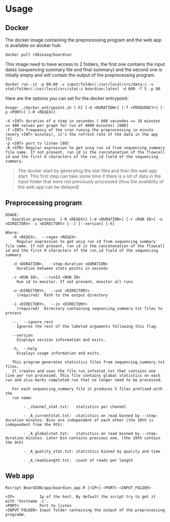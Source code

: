 # Usage

## Docker

The docker image containing the preprocessing program and the web app is available on docker hub:

```
docker pull rdbioseq/boardion
```

This image need to have access to 2 folders, the first one contains the input datas (sequencing summary file and final summary) and the second one is intially empty and will contain the output of the preprocessing program.

```
docker run -it -p 80:80 -v input/folder/:/usr/local/src/data:z -v stat/folder/:/usr/local/src/stat:z boardion:latest -d 600 -f 5 -p 80
```

Here are the options you can set for the docker entrypoint:

```
Usage: ./docker_entrypoint.sh [-h] [-d <DURATION>] [-f <FREQUENCY>] [-p <PORT>] [-R <REGEX>]

-d <INT> duration of a step in secondes ( 600 secondes == 10 minutes == 400 values per graph for run of 4000 minutes) [600]
-f <INT> frequency of the cron runnig the preprocessing in minute (every <INT> minutes), it's the refresh rate of the data in the app [5]
-p <INT> port to listen [80]
-R <STR> Regular expression to get uniq run id from sequencing summary file name. If not present, run id is the concatenation of the flowcell id and the first 8 characters of the run_id field of the sequencing summary.
```

> The docker start by generating the stat files and then the web app start. This first step can take some time if there is a lot of data in the input folder that were not previously processed (thus the availibilty of the web app can be delayed)


## Preprocessing program

```
USAGE:
   boardion_preprocess  [-R <REGEX>] [-d <DURATION>] [-r <RUN ID>] -o <DIRECTORY> -i <DIRECTORY> [--] [--version] [-h]

Where:
   -R <REGEX>,  --regex <REGEX>
     Regular expression to get uniq run id from sequencing summary file name. If not present, run id is the concatenation of the flowcell id and the first 8 characters of the run_id field of the sequencing summary

   -d <DURATION>,  --step-duration <DURATION>
     Duration between stats points in seconds

   -r <RUN ID>,  --runId <RUN ID>
     Run id to monitor. If not present, monitor all runs

   -o <DIRECTORY>,  --out <DIRECTORY>
     (required)  Path to the output directory

   -i <DIRECTORY>,  --in <DIRECTORY>
     (required)  Directory containing sequencing_summary.txt files to process

   --,  --ignore_rest
     Ignores the rest of the labeled arguments following this flag.

   --version
     Displays version information and exits.

   -h,  --help
     Displays usage information and exits.

   This program generates statistics files from sequencing_summary.txt files.
   It creates and uses the file run_infostat.txt that contains one line per run processed. This file contains global statistics on each run and also marks completed run that no longer need to be processed.

   For each sequencing_summary file it produces 5 files prefixed with the
   run name:

        - _channel_stat.txt:   statistics per channel

        - _A_currentstat.txt:  statistics on read binned by --step-duration minutes. Bins are independent of each other (the 10th is independent from the 9th).

        - _A_globalstat.txt:   statistics on read binned by --step-duration minutes. Later bin contains previous one. (the 10th contain the 9th)

        - _A_quality_stat.txt: statistics binned by quality and time

        - _A_readsLength.txt:  count of reads per length
```

## Web app

```
Rscript BoardION/app/boardion_app.R [<IP>] <PORT> <INPUT_FOLDER>

<IP>           Ip of the host. By default the script try to get it with 'hostname -i'. 
<PORT>         Port to listen
<INPUT_FOLDER> Input folder containing the output of the preprocessing programm.

```
